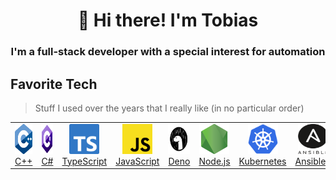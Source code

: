 <div align="center">

# 👋 Hi there! I'm Tobias

### I'm a full-stack developer with a special interest for automation

</div>

## Favorite Tech

> Stuff I used over the years that I really like (in no particular order)

<table>
    <tr>
        <td align="center" width="96">
            <a href="https://en.wikipedia.org/wiki/C++">
                <img src="media/logos/cpp.svg" width="48" height="48" alt="C++">
                <br>C++
            </a>
        </td>
        <td align="center" width="96">
            <a href="https://en.wikipedia.org/wiki/C_Sharp_(programming_language)">
                <img src="media/logos/csharp.svg" width="48" height="48" alt="C#">
                <br>C#
            </a>
        </td>
        <td align="center" width="96">
            <a href="https://www.typescriptlang.org/">
                <img src="media/logos/typescript.svg" width="48" height="48" alt="TypeScript">
                <br>TypeScript
            </a>
        </td>
        <td align="center" width="96">
            <a href="https://en.wikipedia.org/wiki/JavaScript">
                <img src="media/logos/javascript.svg" width="48" height="48" alt="JavaScript">
                <br>JavaScript
            </a>
        </td>
        <td align="center" width="96">
            <a href="https://en.wikipedia.org/wiki/JavaScript">
                <img src="media/logos/deno.svg" width="48" height="48" alt="Deno">
                <br>Deno
            </a>
        </td>
        <td align="center" width="96">
            <a href="https://nodejs.org/">
                <img src="media/logos/nodejs.png" width="48" height="48" alt="Node.js">
                <br>Node.js
            </a>
        </td>
        <td align="center" width="96">
            <a href="https://kubernetes.io/">
                <img src="media/logos/kubernetes.svg" width="48" height="48" alt="Kubernetes">
                <br>Kubernetes
            </a>
        </td>
        <td align="center" width="96">
            <a href="https://www.ansible.com/">
                <img src="media/logos/ansible.svg" width="48" height="48" alt="Ansible">
                <br>Ansible®
            </a>
        </td>
    </tr>
</table>

<!--

### Hi there 👋

**FaustTobias/fausttobias** is a ✨ _special_ ✨ repository because its `README.md` (this file) appears on your GitHub profile.

Here are some ideas to get you started:

- 🔭 I’m currently working on ...
- 🌱 I’m currently learning ...
- 👯 I’m looking to collaborate on ...
- 🤔 I’m looking for help with ...
- 💬 Ask me about ...
- 📫 How to reach me: ...
- 😄 Pronouns: ...
- ⚡ Fun fact: ...
-->
